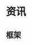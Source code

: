 # 资讯

## 框架

<el-row>
<el-col span="6"></el-col>
<el-col span="6"></el-col>
<el-col span="6"></el-col>
<el-col span="6"></el-col>
</el-row>
